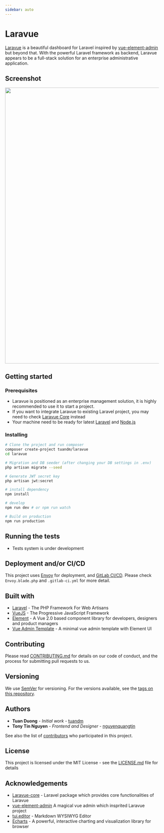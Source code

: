 ```yaml
---
sidebar: auto
---
```


# Laravue

[Laravue](https://laravue.dev) is a beautiful dashboard for Laravel inspired by [vue-element-admin](http://panjiachen.github.io/vue-element-admin) but beyond that. With the powerful Laravel framework as backend, Laravue appears to be a full-stack solution for an enterprise administrative application.

## Screenshot
<p align="center">
  <img width="900" src="http://doc.laravue.cipherpols.com/assets/screenshot.png">
</p>

## Getting started

### Prerequisites

 * Laravue is positioned as an enterprise management solution, it is highly recommended to use it to start a project. 
 * If you want to integrate Laravue to existing Laravel project, you may need to check [Laravue Core](https://github.com/tuandm/laravue-core) instead
 * Your machine need to be ready for latest [Laravel](https://laravel.com/docs/5.8/installation) and [Node.js](https://nodejs.org)

### Installing
```bash
# Clone the project and run composer
composer create-project tuandm/laravue
cd laravue

# Migration and DB seeder (after changing your DB settings in .env)
php artisan migrate --seed

# Generate JWT secret key
php artisan jwt:secret

# install dependency
npm install

# develop
npm run dev # or npm run watch

# Build on production
npm run production
```

## Running the tests
* Tests system is under development

## Deployment and/or CI/CD
This project uses [Envoy](https://laravel.com/docs/5.8/envoy) for deployment, and [GitLab CI/CD](https://about.gitlab.com/product/continuous-integration/). Please check `Envoy.blade.php` and `.gitlab-ci.yml` for more detail.

## Built with
* [Laravel](https://laravel.com/) - The PHP Framework For Web Artisans
* [VueJS](https://vuejs.org/) - The Progressive JavaScript Framework
* [Element](https://element.eleme.io/) - A  Vue 2.0 based component library for developers, designers and product managers
* [Vue Admin Template](https://github.com/PanJiaChen/vue-admin-template) - A minimal vue admin template with Element UI

## Contributing

Please read [CONTRIBUTING.md](CONTRIBUTING.md) for details on our code of conduct, and the process for submitting pull requests to us.

## Versioning

We use [SemVer](http://semver.org/) for versioning. For the versions available, see the [tags on this repository](https://github.com/tuandm/laravue-core/tags). 

## Authors

* **Tuan Duong** - *Initial work* - [tuandm](https://github.com/tuandm)
* **Tony Tin Nguyen** - *Frontend and Designer* - [nguyenquangtin](https://github.com/nguyenquangtin)

See also the list of [contributors](https://github.com/tuandm/laravue/contributors) who participated in this project.

## License

This project is licensed under the MIT License - see the [LICENSE.md](LICENSE) file for details

## Acknowledgements

* [Laravue-core](https://github.com/tuandm/laravue-core) - Laravel package which provides core functionalities of Laravue
* [vue-element-admin](https://panjiachen.github.io/vue-element-admin/#/) A magical vue admin which insprited Laravue project
* [tui.editor](https://github.com/nhnent/tui.editor) - Markdown WYSIWYG Editor
* [Echarts](http://echarts.apache.org/) - A powerful, interactive charting and visualization library for browser
